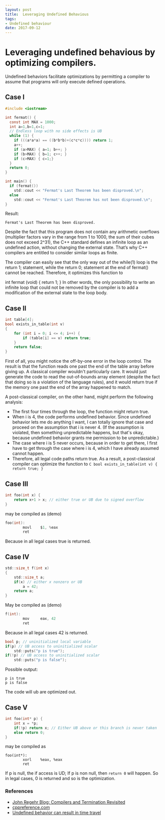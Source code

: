 ```yaml
---
layout: post
title:  Leveraging Undefined Behavious
tags:
- Undefined behaviour
date: 2017-09-12
---
```


# Leveraging undefined behavious by optimizing compilers.

Undefined behaviors facilitate optimizations by permitting a compiler to assume that programs will only execute defined operations.

## Case I
```C
#include <iostream>

int fermat() {
  const int MAX = 1000;
  int a=1,b=1,c=1;
  // Endless loop with no side effects is UB
  while (1) {
    if (((a*a*a) == ((b*b*b)+(c*c*c)))) return 1;
    a++;
    if (a>MAX) { a=1; b++; }
    if (b>MAX) { b=1; c++; }
    if (c>MAX) { c=1;}
  }
  return 0;
}

int main() {
  if (fermat())
    std::cout << "Fermat's Last Theorem has been disproved.\n";
  else
    std::cout << "Fermat's Last Theorem has not been disproved.\n";
}
```
Result:
```
Fermat's Last Theorem has been disproved.
```

Despite the fact that this program does not contain any arithmetic overflows
(multiplier factors vary in the range from 1 to 1000, the sum of their cubes
 does not exceed 2^31), the C++ standard defines an infinite loop as an
undefined action, without changing the external state. That’s why C++ compilers
are entitled to consider similar loops as finite.

The compiler can easily see that the only way out of the while(1) loop is the
return 1; statement, while the return 0; statement at the end of fermat()
cannot be reached. Therefore, it optimizes this function to

int fermat (void)
{
  return 1;
}
In other words, the only possibility to write an infinite loop that could not be
removed by the compiler is to add a modification of the external state to the
loop body.

## Case II
```C
int table[4];
bool exists_in_table(int v)
{
    for (int i = 0; i <= 4; i++) {
        if (table[i] == v) return true;
    }
    return false;
}
```

First of all, you might notice the off-by-one error in the loop control. The
result is that the function reads one past the end of the table array before
giving up. A classical compiler wouldn't particularly care. It would just
generate the code to read the out-of-bounds array element (despite the fact
    that doing so is a violation of the language rules), and it would return
true if the memory one past the end of the array happened to match.

A post-classical compiler, on the other hand, might perform the following
analysis:

- The first four times through the loop, the function might return true.
- When i is 4, the code performs undefined behavior. Since undefined behavior
lets me do anything I want, I can totally ignore that case and proceed on the
assumption that i is never 4. (If the assumption is violated, then something
    unpredictable happens, but that's okay, because undefined behavior grants
    me permission to be unpredictable.)
- The case where i is 5 never occurs, because in order to get there, I first
have to get through the case where i is 4, which I have already assumed cannot
happen.
- Therefore, all legal code paths return true.  As a result, a post-classical
compiler can optimize the function to ```C bool exists_in_table(int v) { return
  true; } ```

## Case III
```C
int foo(int x) {
    return x+1 > x; // either true or UB due to signed overflow
}
```
may be compiled as (demo)
```C
foo(int):
        movl    $1, %eax
        ret
```
Because in all legal cases true is returned.

## Case IV
```C
std::size_t f(int x)
{
    std::size_t a;
    if(x) // either x nonzero or UB
        a = 42;
    return a;
}
```
May be compiled as (demo)
```C
f(int):
        mov     eax, 42
        ret
```
Because in all legal cases 42 is returned.

```C
bool p; // uninitialized local variable
if(p) // UB access to uninitialized scalar
    std::puts("p is true");
if(!p) // UB access to uninitialized scalar
    std::puts("p is false");
```
Possible output:
```
p is true
p is false
```
The code will ub are optimized out.

## Case V
```C
int foo(int* p) {
    int x = *p;
    if(!p) return x; // Either UB above or this branch is never taken
    else return 0;
}
```
may be compiled as
```
foo(int*):
        xorl    %eax, %eax
        ret

```
If p is null, the if access is UD; If p is non null, then `return 0` will
happen. So in legal cases, 0 is returned and so is the optimization.


### References
- [John Regehr Blog: Compilers and Termination Revisited](https://blog.regehr.org/archives/161)
- [cppreference.com](http://en.cppreference.com/w/c/language/behavior)
- [Undefined behavior can result in time travel](https://blogs.msdn.microsoft.com/oldnewthing/20140627-00/?p=633/)
